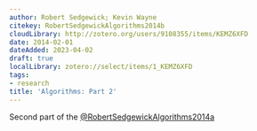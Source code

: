 ```yaml
---
author: Robert Sedgewick; Kevin Wayne
citekey: RobertSedgewickAlgorithms2014b
cloudLibrary: http://zotero.org/users/9108355/items/KEMZ6XFD
date: 2014-02-01
dateAdded: 2023-04-02
draft: true
localLibrary: zotero://select/items/1_KEMZ6XFD
tags:
- research
title: 'Algorithms: Part 2'
---
```

   
Second part of the [@RobertSedgewickAlgorithms2014a](./%40RobertSedgewickAlgorithms2014a.md)